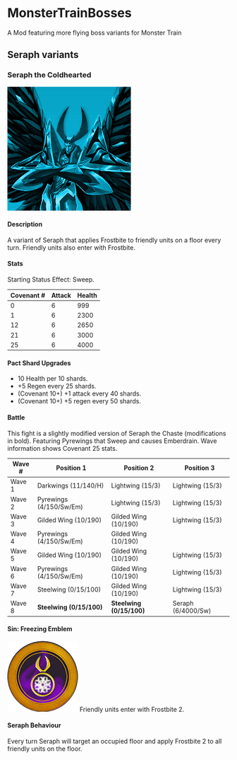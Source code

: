 # MonsterTrainBosses
A Mod featuring more flying boss variants for Monster Train


## Seraph variants

### Seraph the Coldhearted
![Coldhearted](https://github.com/brandonandzeus/MonsterTrainBosses/blob/main/Assets/Icons/SeraphTheTraitor_Freeze_Portrait.png)
#### Description
A variant of Seraph that applies Frostbite to friendly units on a floor every turn. Friendly units also enter with Frostbite.

#### Stats
Starting Status Effect: Sweep.

Covenant #| Attack | Health
----------|--------|--------
0         | 6      | 999
1         | 6      | 2300
12        | 6      | 2650
21        | 6      | 3000
25        | 6      | 4000

#### Pact Shard Upgrades
* 10 Health per 10 shards.
* +5 Regen every 25 shards.
* (Covenant 10+) +1 attack every 40 shards.
* (Covenant 10+) +5 regen every 50 shards.

#### Battle
This fight is a slightly modified version of Seraph the Chaste (modifications in bold). Featuring Pyrewings that Sweep and causes Emberdrain.
Wave information shows Covenant 25 stats.

Wave # | Position 1	              | Position 2               | Position 3
-------|--------------------------|--------------------------|--------------------
Wave 1 | Darkwings (11/140/H)     | Lightwing (15/3)	       | Lightwing (15/3)
Wave 2 | Pyrewings (4/150/Sw/Em)  | Lightwing (15/3)         | Lightwing (15/3)
Wave 3 | Gilded Wing (10/190)	    | Gilded Wing (10/190)     | Lightwing (15/3)
Wave 4 | Pyrewings (4/150/Sw/Em)  | Gilded Wing (10/190)     |
Wave 5 | Gilded Wing (10/190)     | Gilded Wing (10/190)     | Lightwing (15/3)
Wave 6 | Pyrewings (4/150/Sw/Em)  | Gilded Wing (10/190)     | Lightwing (15/3)
Wave 7 | Steelwing (0/15/100)     | Gilded Wing (10/190)     | Lightwing (15/3)
Wave 8 | **Steelwing (0/15/100)** | **Steelwing (0/15/100)** | Seraph (6/4000/Sw)

#### Sin: Freezing Emblem
![Freezing Emblem](https://github.com/brandonandzeus/MonsterTrainBosses/blob/main/Assets/Icons/SIN_Boss_Frost.png)
Friendly units enter with Frostbite 2.

#### Seraph Behaviour
Every turn Seraph will target an occupied floor and apply Frostbite 2 to all friendly units on the floor.
